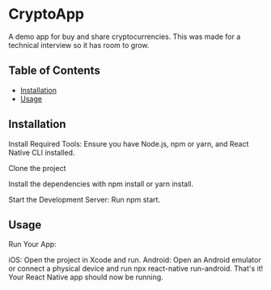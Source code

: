 # CryptoApp

A demo app for buy and share cryptocurrencies. This was made for a technical interview so it has room to grow.

## Table of Contents

- [Installation](#installation)
- [Usage](#usage)

## Installation
Install Required Tools: Ensure you have Node.js, npm or yarn, and React Native CLI installed.

Clone the project

Install the dependencies with npm install or yarn install.

Start the Development Server: Run npm start.


## Usage

Run Your App:

iOS: Open the project in Xcode and run.
Android: Open an Android emulator or connect a physical device and run npx react-native run-android.
That's it! Your React Native app should now be running.

